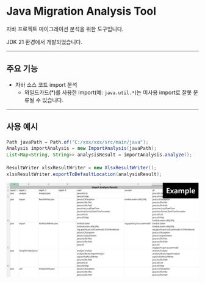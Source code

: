 # Java Migration Analysis Tool

자바 프로젝트 마이그레이션 분석을 위한 도구입니다.

JDK 21 환경에서 개발되었습니다. 

---

## 주요 기능

- 자바 소스 코드 import 분석
  - 와일드카드(*)를 사용한 import(예: `java.util.*`)는 미사용 import로 잘못 분류될 수 있습니다.
---

## 사용 예시

```java
Path javaPath = Path.of("C:/xxx/xxx/src/main/java");
Analysis importAnalysis = new ImportAnalysis(javaPath);
List<Map<String, String>> analysisResult = importAnalysis.analyze();

ResultWriter xlsxResultWriter = new XlsxResultWriter();
xlsxResultWriter.exportToDefaultLocation(analysisResult);
```
<img src="example-image/importAnalysis_example.jpg" alt="importAnalysis_example" width="600" />
